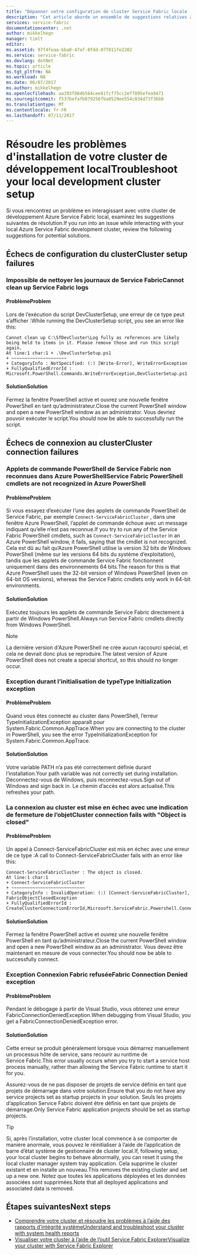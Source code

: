```yaml
---
title: "Dépanner votre configuration de cluster Service Fabric locale | Microsoft Docs"
description: "Cet article aborde un ensemble de suggestions relatives à la résolution des problèmes de votre cluster de développement local"
services: service-fabric
documentationcenter: .net
author: mikkelhegn
manager: timlt
editor: 
ms.assetid: 97f4feaa-bba0-47af-8fdd-07f811fe2202
ms.service: service-fabric
ms.devlang: dotNet
ms.topic: article
ms.tgt_pltfrm: NA
ms.workload: NA
ms.date: 06/07/2017
ms.author: mikkelhegn
ms.openlocfilehash: aa393f884b564cee81fcf75cc2eff895efea9471
ms.sourcegitcommit: f537befafb079256fba0529ee554c034d73f36b0
ms.translationtype: MT
ms.contentlocale: fr-FR
ms.lasthandoff: 07/11/2017
---
```

# <a name="troubleshoot-your-local-development-cluster-setup"></a><span data-ttu-id="f6820-103">Résoudre les problèmes d'installation de votre cluster de développement local</span><span class="sxs-lookup"><span data-stu-id="f6820-103">Troubleshoot your local development cluster setup</span></span>
<span data-ttu-id="f6820-104">Si vous rencontrez un problème en interagissant avec votre cluster de développement Azure Service Fabric local, examinez les suggestions suivantes de résolution.</span><span class="sxs-lookup"><span data-stu-id="f6820-104">If you run into an issue while interacting with your local Azure Service Fabric development cluster, review the following suggestions for potential solutions.</span></span>

## <a name="cluster-setup-failures"></a><span data-ttu-id="f6820-105">Échecs de configuration du cluster</span><span class="sxs-lookup"><span data-stu-id="f6820-105">Cluster setup failures</span></span>
### <a name="cannot-clean-up-service-fabric-logs"></a><span data-ttu-id="f6820-106">Impossible de nettoyer les journaux de Service Fabric</span><span class="sxs-lookup"><span data-stu-id="f6820-106">Cannot clean up Service Fabric logs</span></span>
#### <a name="problem"></a><span data-ttu-id="f6820-107">Problème</span><span class="sxs-lookup"><span data-stu-id="f6820-107">Problem</span></span>
<span data-ttu-id="f6820-108">Lors de l’exécution du script DevClusterSetup, une erreur de ce type peut s’afficher :</span><span class="sxs-lookup"><span data-stu-id="f6820-108">While running the DevClusterSetup script, you see an error like this:</span></span>

    Cannot clean up C:\SfDevCluster\Log fully as references are likely being held to items in it. Please remove those and run this script again.
    At line:1 char:1 + .\DevClusterSetup.ps1
    + ~~~~~~~~~~~~~~~~~~~~~
    + CategoryInfo : NotSpecified: (:) [Write-Error], WriteErrorException
    + FullyQualifiedErrorId : Microsoft.PowerShell.Commands.WriteErrorException,DevClusterSetup.ps1


#### <a name="solution"></a><span data-ttu-id="f6820-109">Solution</span><span class="sxs-lookup"><span data-stu-id="f6820-109">Solution</span></span>
<span data-ttu-id="f6820-110">Fermez la fenêtre PowerShell active et ouvrez une nouvelle fenêtre PowerShell en tant qu’administrateur.</span><span class="sxs-lookup"><span data-stu-id="f6820-110">Close the current PowerShell window and open a new PowerShell window as an administrator.</span></span> <span data-ttu-id="f6820-111">Vous devriez pouvoir exécuter le script.</span><span class="sxs-lookup"><span data-stu-id="f6820-111">You should now be able to successfully run the script.</span></span>

## <a name="cluster-connection-failures"></a><span data-ttu-id="f6820-112">Échecs de connexion au cluster</span><span class="sxs-lookup"><span data-stu-id="f6820-112">Cluster connection failures</span></span>
### <a name="service-fabric-powershell-cmdlets-are-not-recognized-in-azure-powershell"></a><span data-ttu-id="f6820-113">Applets de commande PowerShell de Service Fabric non reconnues dans Azure PowerShell</span><span class="sxs-lookup"><span data-stu-id="f6820-113">Service Fabric PowerShell cmdlets are not recognized in Azure PowerShell</span></span>
#### <a name="problem"></a><span data-ttu-id="f6820-114">Problème</span><span class="sxs-lookup"><span data-stu-id="f6820-114">Problem</span></span>
<span data-ttu-id="f6820-115">Si vous essayez d’exécuter l’une des applets de commande PowerShell de Service Fabric, par exemple `Connect-ServiceFabricCluster` , dans une fenêtre Azure PowerShell, l’applet de commande échoue avec un message indiquant qu’elle n’est pas reconnue.</span><span class="sxs-lookup"><span data-stu-id="f6820-115">If you try to run any of the Service Fabric PowerShell cmdlets, such as `Connect-ServiceFabricCluster` in an Azure PowerShell window, it fails, saying that the cmdlet is not recognized.</span></span> <span data-ttu-id="f6820-116">Cela est dû au fait qu’Azure PowerShell utilise la version 32 bits de Windows PowerShell (même sur les versions 64 bits du système d’exploitation), tandis que les applets de commande Service Fabric fonctionnent uniquement dans des environnements 64 bits.</span><span class="sxs-lookup"><span data-stu-id="f6820-116">The reason for this is that Azure PowerShell uses the 32-bit version of Windows PowerShell (even on 64-bit OS versions), whereas the Service Fabric cmdlets only work in 64-bit environments.</span></span>

#### <a name="solution"></a><span data-ttu-id="f6820-117">Solution</span><span class="sxs-lookup"><span data-stu-id="f6820-117">Solution</span></span>
<span data-ttu-id="f6820-118">Exécutez toujours les applets de commande Service Fabric directement à partir de Windows PowerShell.</span><span class="sxs-lookup"><span data-stu-id="f6820-118">Always run Service Fabric cmdlets directly from Windows PowerShell.</span></span>

> [!NOTE]
> <span data-ttu-id="f6820-119">La dernière version d'Azure PowerShell ne crée aucun raccourci spécial, et cela ne devrait donc plus se reproduire.</span><span class="sxs-lookup"><span data-stu-id="f6820-119">The latest version of Azure PowerShell does not create a special shortcut, so this should no longer occur.</span></span>
> 
> 

### <a name="type-initialization-exception"></a><span data-ttu-id="f6820-120">Exception durant l’initialisation de type</span><span class="sxs-lookup"><span data-stu-id="f6820-120">Type Initialization exception</span></span>
#### <a name="problem"></a><span data-ttu-id="f6820-121">Problème</span><span class="sxs-lookup"><span data-stu-id="f6820-121">Problem</span></span>
<span data-ttu-id="f6820-122">Quand vous êtes connecté au cluster dans PowerShell, l’erreur TypeInitializationException apparaît pour System.Fabric.Common.AppTrace.</span><span class="sxs-lookup"><span data-stu-id="f6820-122">When you are connecting to the cluster in PowerShell, you see the error TypeInitializationException for System.Fabric.Common.AppTrace.</span></span>

#### <a name="solution"></a><span data-ttu-id="f6820-123">Solution</span><span class="sxs-lookup"><span data-stu-id="f6820-123">Solution</span></span>
<span data-ttu-id="f6820-124">Votre variable PATH n’a pas été correctement définie durant l’installation.</span><span class="sxs-lookup"><span data-stu-id="f6820-124">Your path variable was not correctly set during installation.</span></span> <span data-ttu-id="f6820-125">Déconnectez-vous de Windows, puis reconnectez-vous.</span><span class="sxs-lookup"><span data-stu-id="f6820-125">Sign out of Windows and sign back in.</span></span> <span data-ttu-id="f6820-126">Le chemin d’accès est alors actualisé.</span><span class="sxs-lookup"><span data-stu-id="f6820-126">This refreshes your path.</span></span>

### <a name="cluster-connection-fails-with-object-is-closed"></a><span data-ttu-id="f6820-127">La connexion au cluster est mise en échec avec une indication de fermeture de l’objet</span><span class="sxs-lookup"><span data-stu-id="f6820-127">Cluster connection fails with "Object is closed"</span></span>
#### <a name="problem"></a><span data-ttu-id="f6820-128">Problème</span><span class="sxs-lookup"><span data-stu-id="f6820-128">Problem</span></span>
<span data-ttu-id="f6820-129">Un appel à Connect-ServiceFabricCluster est mis en échec avec une erreur de ce type :</span><span class="sxs-lookup"><span data-stu-id="f6820-129">A call to Connect-ServiceFabricCluster fails with an error like this:</span></span>

    Connect-ServiceFabricCluster : The object is closed.
    At line:1 char:1
    + Connect-ServiceFabricCluster
    + ~~~~~~~~~~~~~~~~~~~~~~~~~~~~
    + CategoryInfo : InvalidOperation: (:) [Connect-ServiceFabricCluster], FabricObjectClosedException
    + FullyQualifiedErrorId : CreateClusterConnectionErrorId,Microsoft.ServiceFabric.Powershell.ConnectCluster

#### <a name="solution"></a><span data-ttu-id="f6820-130">Solution</span><span class="sxs-lookup"><span data-stu-id="f6820-130">Solution</span></span>
<span data-ttu-id="f6820-131">Fermez la fenêtre PowerShell active et ouvrez une nouvelle fenêtre PowerShell en tant qu’administrateur.</span><span class="sxs-lookup"><span data-stu-id="f6820-131">Close the current PowerShell window and open a new PowerShell window as an administrator.</span></span> <span data-ttu-id="f6820-132">Vous devez être maintenant en mesure de vous connecter.</span><span class="sxs-lookup"><span data-stu-id="f6820-132">You should now be able to successfully connect.</span></span>

### <a name="fabric-connection-denied-exception"></a><span data-ttu-id="f6820-133">Exception Connexion Fabric refusée</span><span class="sxs-lookup"><span data-stu-id="f6820-133">Fabric Connection Denied exception</span></span>
#### <a name="problem"></a><span data-ttu-id="f6820-134">Problème</span><span class="sxs-lookup"><span data-stu-id="f6820-134">Problem</span></span>
<span data-ttu-id="f6820-135">Pendant le débogage à partir de Visual Studio, vous obtenez une erreur FabricConnectionDeniedException.</span><span class="sxs-lookup"><span data-stu-id="f6820-135">When debugging from Visual Studio, you get a FabricConnectionDeniedException error.</span></span>

#### <a name="solution"></a><span data-ttu-id="f6820-136">Solution</span><span class="sxs-lookup"><span data-stu-id="f6820-136">Solution</span></span>
<span data-ttu-id="f6820-137">Cette erreur se produit généralement lorsque vous démarrez manuellement un processus hôte de service, sans recourir au runtime de Service Fabric.</span><span class="sxs-lookup"><span data-stu-id="f6820-137">This error usually occurs when you try to start a service host process manually, rather than allowing the Service Fabric runtime to start it for you.</span></span>

<span data-ttu-id="f6820-138">Assurez-vous de ne pas disposer de projets de service définis en tant que projets de démarrage dans votre solution.</span><span class="sxs-lookup"><span data-stu-id="f6820-138">Ensure that you do not have any service projects set as startup projects in your solution.</span></span> <span data-ttu-id="f6820-139">Seuls les projets d’application Service Fabric doivent être définis en tant que projets de démarrage.</span><span class="sxs-lookup"><span data-stu-id="f6820-139">Only Service Fabric application projects should be set as startup projects.</span></span>

> [!TIP]
> <span data-ttu-id="f6820-140">Si, après l’installation, votre cluster local commence à se comporter de manière anormale, vous pouvez le réinitialiser à l’aide de l’application de barre d’état système de gestionnaire de cluster local.</span><span class="sxs-lookup"><span data-stu-id="f6820-140">If, following setup, your local cluster begins to behave abnormally, you can reset it using the local cluster manager system tray application.</span></span> <span data-ttu-id="f6820-141">Cela supprime le cluster existant et en installe un nouveau.</span><span class="sxs-lookup"><span data-stu-id="f6820-141">This removes the existing cluster and set up a new one.</span></span> <span data-ttu-id="f6820-142">Notez que toutes les applications déployées et les données associées sont supprimées.</span><span class="sxs-lookup"><span data-stu-id="f6820-142">Note that all deployed applications and associated data is removed.</span></span>
> 
> 

## <a name="next-steps"></a><span data-ttu-id="f6820-143">Étapes suivantes</span><span class="sxs-lookup"><span data-stu-id="f6820-143">Next steps</span></span>
* [<span data-ttu-id="f6820-144">Comprendre votre cluster et résoudre les problèmes à l’aide des rapports d’intégrité système</span><span class="sxs-lookup"><span data-stu-id="f6820-144">Understand and troubleshoot your cluster with system health reports</span></span>](service-fabric-understand-and-troubleshoot-with-system-health-reports.md)
* [<span data-ttu-id="f6820-145">Visualiser votre cluster à l’aide de l’outil Service Fabric Explorer</span><span class="sxs-lookup"><span data-stu-id="f6820-145">Visualize your cluster with Service Fabric Explorer</span></span>](service-fabric-visualizing-your-cluster.md)

